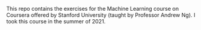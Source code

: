 This repo contains the exercises for the Machine Learning course on Coursera offered by Stanford University (taught by Professor Andrew Ng). I took this course in the summer of 2021. 
